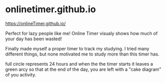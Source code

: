 # onlinetimer.github.io

https://onlineTimer.github.io/

Perfect for lazy people like me! Online Timer visualy shows how much of your day has been wasted! 

Finally made myself a proper timer to track my studying. 
I tried many different things, but none motivated me to study more than this timer has.

full circle represents 24 hours and when the the timer starts it leaves a green arcy so that at the end of the day,
you are left with a "cake diagram" of you activity.
